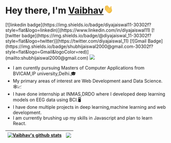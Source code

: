 <h1>Hey there, I'm <a href="https://github.com/vaibhavbaweja7/">Vaibhav</a><img src="https://raw.githubusercontent.com/ABSphreak/ABSphreak/master/gifs/Hi.gif" width="30px"></h1>
[![linkedin badge](https://img.shields.io/badge/diyajaiswal11-30302f?style=flat&logo=linkedin)](https://www.linkedin.com/in/diyajaiswal11)
[![twitter badge](https://img.shields.io/badge/@diyajaiswal_11-30302f?style=flat&logo=twitter)](https://twitter.com/diyajaiswal_11)
[![Gmail Badge](https://img.shields.io/badge/shubhijaiswal2000@gmail.com-30302f?style=flat&logo=Gmail&logoColor=red)](mailto:shubhijaiswal2000@gmail.com)
<img src="https://komarev.com/ghpvc/?username=diyajaiswal11&style=plastic" />

*  I am curently pursuing Masters of Computer Applications from BVICAM,IP university,Delhi.🎓
* My primary areas of interest are Web Development aand Data Science.🕸️📈 
* I have done internship at INMAS,DRDO where I developed deep learning models on EEG data using BCI.🖥️
* I have done multiple projects in deep learning,machine learning and web development.
* I am currently brushing up my skills in Javascript and plan to learn React.


| <a href="https://github.com/vabhavbaweja7/github-readme-stats"><img align="center" src="https://github-readme-stats.vercel.app/api?username=vaibhavbaweja7&show_icons=true&include_all_commits=true&theme=tokyonight&hide_border=true" alt="Vaibhav's github stats" /></a> | <a href="https://github.com/vaibhavbaweja7/github-readme-stats"><img align="center" src="https://github-readme-stats.vercel.app/api/top-langs/?username=vaibhavbaweja7&layout=compact&theme=tokyonight&hide_border=true" /></a> |
| ------------- | ------------- |


  

<!--
**vaibhavbaweja7/vaibhavbaweja7** is a ✨ _special_ ✨ repository because its `README.md` (this file) appears on your GitHub profile.

Here are some ideas to get you started:

- 🔭 I’m currently working on ...
- 🌱 I’m currently learning ...
- 👯 I’m looking to collaborate on ...
- 🤔 I’m looking for help with ...
- 💬 Ask me about ...
- 📫 How to reach me: ...
- 😄 Pronouns: ...
- ⚡ Fun fact: ...
-->
